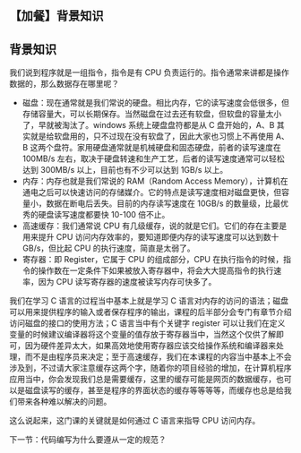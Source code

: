 ## 【加餐】背景知识

## 背景知识

我们说到程序就是一组指令，指令是有 CPU 负责运行的。指令通常来讲都是操作数据的，那么数据存在哪里呢？

-   磁盘：现在通常就是我们常说的硬盘。相比内存，它的读写速度会低很多，但存储容量大，可以长期保存。当然磁盘在过去还有软盘，但软盘的容量太小了，早就被淘汰了。windows 系统上硬盘盘符都是从 C 盘开始的，A、B 其实就是给软盘用的，只不过现在没有软盘了，因此大家也习惯上不再使用 A、B 这两个盘符。家用硬盘通常就是机械硬盘和固态硬盘，前者的读写速度在 100MB/s 左右，取决于硬盘转速和生产工艺，后者的读写速度通常可以轻松达到 300MB/s 以上，目前也有不少可以达到 1GB/s 以上。
-   内存：内存也就是我们常说的 RAM（Random Access Memory），计算机在通电之后可以快速访问的存储媒介。它的特点是读写速度相对磁盘更快，但容量小，数据在断电后丢失。目前的内存读写速度在 10GB/s 的数量级，比最优秀的硬盘读写速度都要快 10-100 倍不止。
-   高速缓存：我们通常说 CPU 有几级缓存，说的就是它们。它们的存在主要是用来提升 CPU 访问内存效率的，要知道即便内存的读写速度可以达到数十GB/s，但比起 CPU 的执行速度，简直是太弱了。
-   寄存器：即 Register，它属于 CPU 的组成部分，CPU 在执行指令的时候，指令的操作数在一定条件下如果被放入寄存器中，将会大大提高指令的执行速率，因为 CPU 读写寄存器的速度被读写内存可快多了。

我们在学习 C 语言的过程当中基本上就是学习 C 语言对内存的访问的语法；磁盘可以用来提供程序的输入或者保存程序的输出，课程的后半部分会专门有章节介绍访问磁盘的接口的使用方法；C 语言当中有个关键字 register 可以让我们在定义变量的时候建议编译器将这个变量的值存放于寄存器当中，当然这个仅供了解即可，因为硬件差异太大，如果高效地使用寄存器应该交给操作系统和编译器来处理，而不是由程序员来决定；至于高速缓存，我们在本课程的内容当中基本上不会涉及到，不过请大家注意缓存这两个字，随着你的项目经验的增加，在计算机程序应用当中，你会发现我们总是需要缓存，这里的缓存可能是网页的数据缓存，也可以是磁盘读写的缓存，甚至是程序的界面状态的缓存等等等等，而缓存也总是给我们带来各种难以解决的问题。

这么说起来，这门课的关键就是如何通过 C 语言来指导 CPU 访问内存。

下一节：代码编写为什么要遵从一定的规范？